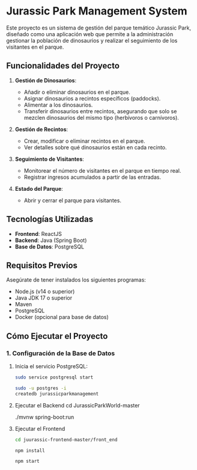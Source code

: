 # Jurassic Park Management System

Este proyecto es un sistema de gestión del parque temático Jurassic Park, diseñado como una aplicación web que permite a la administración gestionar la población de dinosaurios y realizar el seguimiento de los visitantes en el parque.

## Funcionalidades del Proyecto

1. **Gestión de Dinosaurios**:
   - Añadir o eliminar dinosaurios en el parque.
   - Asignar dinosaurios a recintos específicos (paddocks).
   - Alimentar a los dinosaurios.
   - Transferir dinosaurios entre recintos, asegurando que solo se mezclen dinosaurios del mismo tipo (herbívoros o carnívoros).

2. **Gestión de Recintos**:
   - Crear, modificar o eliminar recintos en el parque.
   - Ver detalles sobre qué dinosaurios están en cada recinto.

3. **Seguimiento de Visitantes**:
   - Monitorear el número de visitantes en el parque en tiempo real.
   - Registrar ingresos acumulados a partir de las entradas.

4. **Estado del Parque**:
   - Abrir y cerrar el parque para visitantes.

## Tecnologías Utilizadas

- **Frontend**: ReactJS
- **Backend**: Java (Spring Boot)
- **Base de Datos**: PostgreSQL

## Requisitos Previos

Asegúrate de tener instalados los siguientes programas:

- Node.js (v14 o superior)
- Java JDK 17 o superior
- Maven
- PostgreSQL
- Docker (opcional para base de datos)

## Cómo Ejecutar el Proyecto

### 1. Configuración de la Base de Datos

1. Inicia el servicio PostgreSQL:
   ```bash
   sudo service postgresql start
   
   sudo -u postgres -i
   createdb jurassicparkmanagement

2. Ejecutar el Backend
   cd JurassicParkWorld-master

   ./mvnw spring-boot:run

3. Ejecutar el Frontend

   ```bash
   cd juurassic-frontend-master/front_end

   npm install

   npm start




